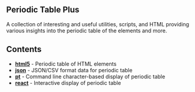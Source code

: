 ## Periodic Table Plus

A collection of interesting and useful utilities, scripts, and HTML
providing various insights into the periodic table of the elements and more.

## Contents

- **[html5](html5/README.md)** - Periodic table of HTML elements
- **[json](json/README.md)** - JSON/CSV format data for periodic table
- **[pt](pt/README.md)** - Command line character-based display of periodic table
- **[react](react/README.md)** - Interactive display of periodic table
